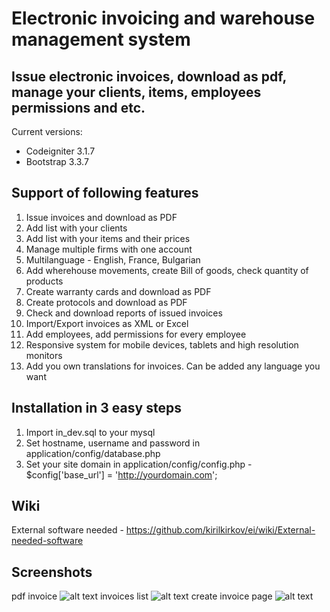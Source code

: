 # Electronic invoicing and warehouse management system
## Issue electronic invoices, download as pdf, manage your clients, items, employees permissions and etc.

Current versions:

* Codeigniter 3.1.7
* Bootstrap 3.3.7

## Support of following features

1. Issue invoices and download as PDF
2. Add list with your clients
3. Add list with your items and their prices
4. Manage multiple firms with one account
5. Multilanguage - English, France, Bulgarian
6. Add wherehouse movements, create Bill of goods, check quantity of products
7. Create warranty cards and download as PDF
8. Create protocols and download as PDF
9. Check and download reports of issued invoices
10. Import/Export invoices as XML or Excel
11. Add employees, add permissions for every employee
12. Responsive system for mobile devices, tablets and high resolution monitors
13. Add you own translations for invoices. Can be added any language you want

## Installation in 3 easy steps
1. Import in_dev.sql to your mysql
2. Set hostname, username and password in application/config/database.php
3. Set your site domain in application/config/config.php - $config['base_url'] = 'http://yourdomain.com';

## Wiki
External software needed - https://github.com/kirilkirkov/ei/wiki/External-needed-software

## Screenshots
pdf invoice
![alt text](https://raw.githubusercontent.com/kirilkirkov/issueei/master/design/user/design_of_invoice.png?token=ADQ0kHiVGJcnZSg5vrzxnQdYSsaGtZB2ks5acXeHwA%3D%3D "Logo Title Text 1")
invoices list
![alt text](https://raw.githubusercontent.com/kirilkirkov/issueei/master/design/user/design_of_invoices_list.png?token=ADQ0kBSBwpPf6FG4-c8Tom4imDrr5jftks5acXeJwA%3D%3D "Logo Title Text 1")
create invoice page
![alt text](https://raw.githubusercontent.com/kirilkirkov/issueei/master/design/user/create_invoice_page.png?token=ADQ0kGr-65kv46P6iFn5pv2ONkKFvF1rks5acXh-wA%3D%3D "Logo Title Text 1")
